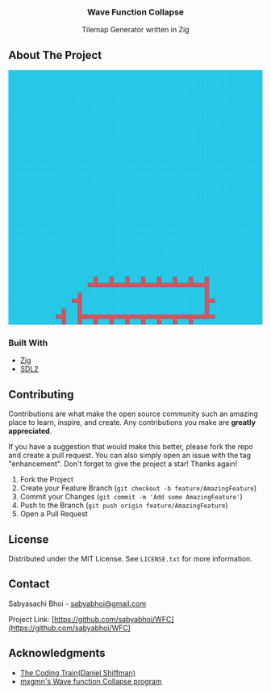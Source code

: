 <div id="top"></div>
<!-- PROJECT LOGO -->
<div align="center">

<h3 align="center">Wave Function Collapse</h3>

  <p align="center">
		Tilemap Generator written in Zig
    <br />
  </p>

</div>

<!-- ABOUT THE PROJECT -->
## About The Project
![demo.gif](https://github.com/sabyabhoi/WFC/blob/main/demo.gif)

### Built With

* [Zig](https://ziglang.org/)
* [SDL2](https://www.libsdl.org/)

<!-- CONTRIBUTING -->
## Contributing

Contributions are what make the open source community such an amazing place to learn, inspire, and create. Any contributions you make are **greatly appreciated**.

If you have a suggestion that would make this better, please fork the repo and create a pull request. You can also simply open an issue with the tag "enhancement".
Don't forget to give the project a star! Thanks again!

1. Fork the Project
2. Create your Feature Branch (`git checkout -b feature/AmazingFeature`)
3. Commit your Changes (`git commit -m 'Add some AmazingFeature'`)
4. Push to the Branch (`git push origin feature/AmazingFeature`)
5. Open a Pull Request

<!-- LICENSE -->
## License

Distributed under the MIT License. See `LICENSE.txt` for more information.

<!-- CONTACT -->
## Contact

Sabyasachi Bhoi - sabyabhoi@gmail.com

Project Link: [https://github.com/sabyabhoi/WFC](https://github.com/sabyabhoi/WFC)

<!-- ACKNOWLEDGMENTS -->
## Acknowledgments

* [The Coding Train(Daniel Shiffman)](https://thecodingtrain.com/)
* [mxgmn's Wave function Collapse program](https://github.com/mxgmn/WaveFunctionCollapse)
